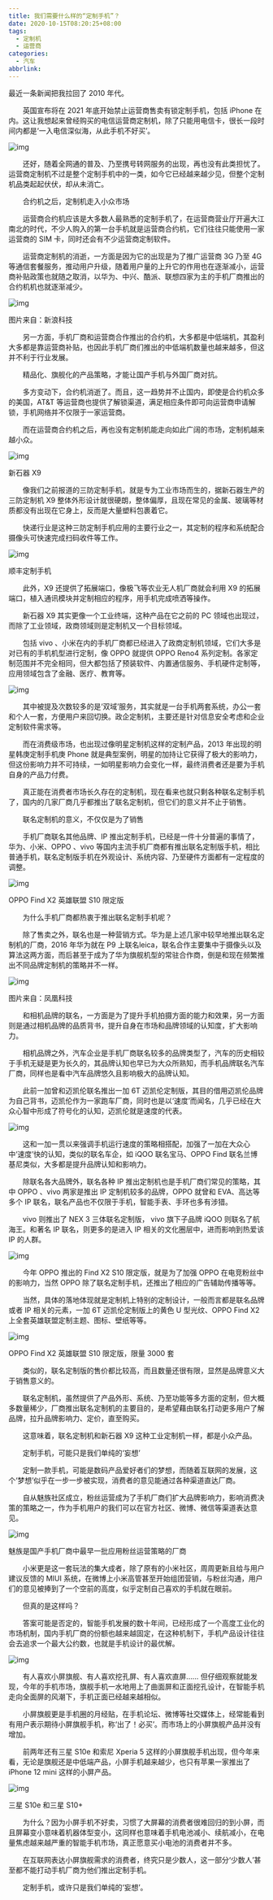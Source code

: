 ```yaml
---
title: 我们需要什么样的“定制手机”？
date: 2020-10-15T08:20:25+08:00
tags:
  - 定制机
  - 运营商
categories:
  - 汽车
abbrlink:
---
```


最近一条新闻把我拉回了 2010 年代。

　　英国宣布将在 2021 年底开始禁止运营商售卖有锁定制手机，包括 iPhone 在内。这让我想起来曾经购买的电信运营商定制机，除了只能用电信卡，很长一段时间内都是‘一入电信深似海，从此手机不好买’。

![img](https://cdn.jsdelivr.net/gh/yakeing/Documentation@main/Hexo/images/85f6-kcpxnwv7296922.jpg)

　　还好，随着全网通的普及、乃至携号转网服务的出现，再也没有此类担忧了。运营商定制机不过是整个定制手机中的一类，如今它已经越来越少见，但整个定制机品类起起伏伏，却从未消亡。

　　合约机之后，定制机走入小众市场

　　运营商合约机应该是大多数人最熟悉的定制手机了，在运营商营业厅开遍大江南北的时代，不少人购入的第一台手机就是运营商合约机，它们往往只能使用一家运营商的 SIM 卡，同时还会有不少运营商定制软件。

　　运营商定制机的消逝，一方面是因为它的出现是为了推广运营商 3G 乃至 4G 等通信套餐服务，推动用户升级，随着用户量的上升它的作用也在逐渐减小，运营商补贴政策也就随之取消，以华为、中兴、酷派、联想四家为主的手机厂商推出的合约机机也就逐渐减少。

![img](https://cdn.jsdelivr.net/gh/yakeing/Documentation@main/Hexo/images/a4b4-kcpxnwv7296935.jpg)

 图片来自：新浪科技

　　另一方面，手机厂商和运营商合作推出的合约机，大多都是中低端机，其盈利大多都是靠运营商补贴，也因此手机厂商们推出的中低端机数量也越来越多，但这并不利于行业发展。

　　精品化、旗舰化的产品策略，才能让国产手机与外国厂商对抗。

　　多方变动下，合约机消逝了。而且，这一趋势并不止国内，即使是合约机众多的美国，AT&amp;T 等运营商也提供了解锁渠道，满足相应条件即可向运营商申请解锁，手机网络并不仅限于一家运营商。

　　而在运营商合约机之后，再也没有定制机能走向如此广阔的市场，定制机越来越小众。

![img](https://cdn.jsdelivr.net/gh/yakeing/Documentation@main/Hexo/images/79f9-kcpxnwv7296973.jpg)

 新石器 X9

　　像我们之前报道的三防定制手机，就是专为工业市场而生的，据新石器生产的三防定制机 X9 整体外形设计就很硬朗，整体偏厚，且现在常见的金属、玻璃等材质都没有出现在它身上，反而是大量塑料包裹着它。

　　快递行业是这种三防定制手机应用的主要行业之一，其定制的程序和系统配合摄像头可快速完成扫码收件等工作。

![img](https://cdn.jsdelivr.net/gh/yakeing/Documentation@main/Hexo/images/a209-kcpxnwv7296985.jpg)

 顺丰定制手机

　　此外，X9 还提供了拓展端口，像极飞等农业无人机厂商就会利用 X9 的拓展端口，植入通讯模块并定制相应的程序，用手机完成喷洒等操作。

　　新石器 X9 其实更像一个工业终端，这种产品在它之前的 PC 领域也出现过，而除了工业领域，政商领域则是定制机又一个目标领域。

　　包括 vivo 、小米在内的手机厂商都已经进入了政商定制机领域，它们大多是对已有的手机机型进行定制，像 OPPO 就提供 OPPO Reno4 系列定制。各家定制范围并不完全相同，但大都包括了预装软件、内置通信服务、手机硬件定制等，应用领域包含了金融、医疗、教育等。

![img](https://cdn.jsdelivr.net/gh/yakeing/Documentation@main/Hexo/images/d133-kcpxnwv7296997.png)

　　其中被提及次数较多的是‘双域’服务，其实就是一台手机两套系统，办公一套和个人一套，方便用户来回切换。政企定制机，主要还是针对信息安全考虑和企业定制软件需求等。

　　而在消费级市场，也出现过像明星定制机这样的定制产品，2013 年出现的明星韩庚定制手机庚 Phone 就是典型案例，明星的加持让它获得了极大的影响力，但这份影响力并不可持续，一如明星影响力会变化一样，最终消费者还是要为手机自身的产品力付费。

　　真正能在消费者市场长久存在的定制机，现在看来也就只剩各种联名定制手机了，国内的几家厂商几乎都推出了联名定制机，但它们的意义并不止于销售。

　　联名定制机的意义，不仅仅是为了销售

　　手机厂商联名其他品牌、IP 推出定制手机，已经是一件十分普遍的事情了，华为、小米、OPPO 、vivo 等国内主流手机厂商都有推出联名定制版手机，相比普通手机，联名定制版手机在外观设计、系统内容、乃至硬件方面都有一定程度的调整。

![img](https://cdn.jsdelivr.net/gh/yakeing/Documentation@main/Hexo/images/1e07-kcpxnwv7297024.jpg)

 OPPO Find X2 英雄联盟 S10 限定版

　　为什么手机厂商都热衷于推出联名定制手机呢？

　　除了售卖之外，联名也是一种营销方式。华为是上述几家中较早地推出联名定制机的厂商，2016 年华为就在 P9 上联名leica，联名合作主要集中于摄像头以及算法这两方面，而后甚至于成为了华为旗舰机型的常驻合作商，倒是和现在频繁推出不同品牌定制机的策略并不一样。

![img](https://cdn.jsdelivr.net/gh/yakeing/Documentation@main/Hexo/images/9e51-kcpxnwv7297042.jpg)

 图片来自：凤凰科技

　　和相机品牌的联名，一方面是为了提升手机拍摄方面的能力和效果，另一方面则是通过相机品牌的品质背书，提升自身在市场和品牌领域的认知度，扩大影响力。

　　相机品牌之外，汽车企业是手机厂商联名较多的品牌类型了，汽车的历史相较于手机无疑是更为长久的，其品牌认知也早已为大众所熟知，而手机品牌联名汽车厂商，同样也是看中汽车品牌悠久且影响极大的品牌认知。

　　此前一加曾和迈凯伦联名推出一加 6T 迈凯伦定制版，其目的借用迈凯伦品牌为自己背书，迈凯伦作为一家跑车厂商，同时也是以‘速度’而闻名，几乎已经在大众心智中形成了符号化的认知，迈凯伦就是速度的代表。

![img](https://cdn.jsdelivr.net/gh/yakeing/Documentation@main/Hexo/images/8c01-kcpxnwv7297075.jpg)

　　这和一加一贯以来强调手机运行速度的策略相搭配，加强了一加在大众心中‘速度’快的认知，类似的联名车企，如 iQOO 联名宝马、OPPO Find 联名兰博基尼类似，大多都是提升品牌认知和影响力。

　　除联名各大品牌外，联名各种 IP 推出定制机也是手机厂商们常见的策略，其中 OPPO 、vivo 两家是推出 IP 定制机较多的品牌，OPPO 就曾和 EVA、高达等多个 IP 联名，联名产品也不仅限于手机，智能手表、手环也多有涉猎。

　　vivo 则推出了 NEX 3 三体联名定制版， vivo 旗下子品牌 iQOO 则联名了航海王。和著名 IP 联名，则更多的是进入 IP 相关的文化圈层中，进而影响到热爱该 IP 的人群。

![img](https://cdn.jsdelivr.net/gh/yakeing/Documentation@main/Hexo/images/1e8a-kcpxnwv7297116.jpg)

　　今年 OPPO 推出的 Find X2 S10 限定版，就是为了加强 OPPO 在电竞粉丝中的影响力，当然 OPPO 除了联名定制手机，还推出了相应的广告辅助传播等等。

　　当然，具体的落地体现就是定制机上特别的定制设计，一般而言都是联名品牌或者 IP 相关的元素，一加 6T 迈凯伦定制版上的黄色 U 型光纹、OPPO Find X2 上全套英雄联盟定制主题、图标、壁纸等等。

![img](https://cdn.jsdelivr.net/gh/yakeing/Documentation@main/Hexo/images/9f3e-kcpxnwv7297155.jpg)

 OPPO Find X2 英雄联盟 S10 限定版，限量 3000 套

　　类似的，联名定制版的售价都比较高，而且数量还很有限，显然是品牌意义大于销售意义的。

　　联名定制机，虽然提供了产品外形、系统、乃至功能等多方面的定制，但大概多数量稀少，厂商推出联名定制机的主要目的，是希望藉由联名打动更多用户了解品牌，拉升品牌影响力、定价，直至购买。

　　这意味着，联名定制机和新石器 X9 这种工业定制机一样，都是小众产品。

　　定制手机，可能只是我们单纯的‘妄想’

　　定制一款手机，可能是数码产品爱好者们的梦想，而随着互联网的发展，这个‘梦想’似乎在一步一步被实现，消费者的意见能通过各种渠道直达厂商。

　　自从魅族社区成立，粉丝运营成为了手机厂商们扩大品牌影响力，影响消费决策的策略之一，作为手机用户的我们可以在官方社区、微博、微信等渠道表达意见。

![img](https://cdn.jsdelivr.net/gh/yakeing/Documentation@main/Hexo/images/6b65-kcpxnwv7297190.jpg)

 魅族是国产手机厂商中最早一批应用粉丝运营策略的厂商

　　小米更是这一套玩法的集大成者，除了原有的小米社区，周周更新且给与用户建议反馈的 MIUI 系统，在微博上小米高管甚至开始组团营销，与粉丝沟通，用户们的意见被捧到了一个空前的高度，似乎定制自己喜欢的手机就在眼前。

　　但真的是这样吗？

　　答案可能是否定的，智能手机发展的数十年间，已经形成了一个高度工业化的市场机制，国内手机厂商的份额也越来越固定，在这种机制下，手机产品设计往往会去追求一个最大公约数，也就是手机设计的最优解。

![img](https://cdn.jsdelivr.net/gh/yakeing/Documentation@main/Hexo/images/c0d4-kcpxnwv7297222.jpg)

　　有人喜欢小屏旗舰、有人喜欢挖孔屏、有人喜欢直屏…… 但仔细观察就能发现，今年的手机市场，旗舰手机一水地用上了曲面屏和正面挖孔设计，在智能手机走向全面屏的风潮下，手机正面已经越来越相似。

　　小屏旗舰更是手机圈的月经贴，在手机论坛、微博等社交媒体上，经常能看到有用户表示期待小屏旗舰手机，称‘出了！必买’。而市场上的小屏旗舰产品并没有增加。

　　前两年还有三星 S10e 和索尼 Xperia 5 这样的小屏旗舰手机出现，但今年来看，无论是旗舰还是中低端产品，小屏手机越来越少，也只有苹果一家推出了 iPhone 12 mini 这样的小屏产品。

![img](https://cdn.jsdelivr.net/gh/yakeing/Documentation@main/Hexo/images/db2c-kcpxnwv7297268.jpg)

 三星 S10e 和三星 S10+

　　为什么？因为小屏手机不好卖，习惯了大屏幕的消费者很难回归的到小屏，而且屏幕变小意味着机器体型变小，这同样也意味着手机电池减小、续航减小，在电量焦虑越来越严重的智能手机市场，真正愿意买小电池的消费者并不多。

　　在互联网表达小屏旗舰需求的消费者，终究只是少数人，这一部分‘少数人’甚至都不能打动手机厂商为他们推出定制手机。

　　定制手机，或许只是我们单纯的‘妄想’。